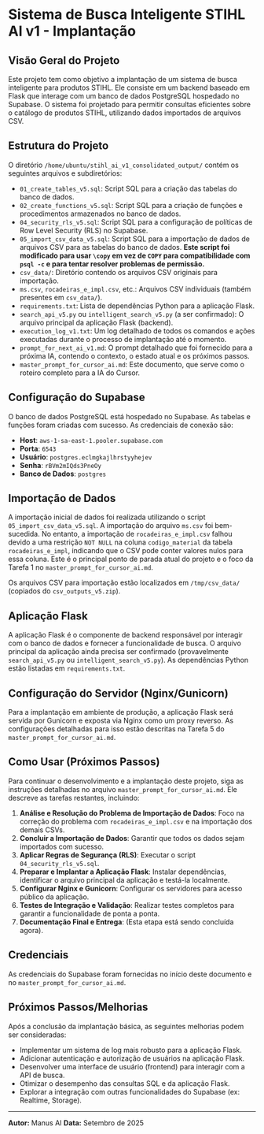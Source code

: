 # Sistema de Busca Inteligente STIHL AI v1 - Implantação

## Visão Geral do Projeto

Este projeto tem como objetivo a implantação de um sistema de busca inteligente para produtos STIHL. Ele consiste em um backend baseado em Flask que interage com um banco de dados PostgreSQL hospedado no Supabase. O sistema foi projetado para permitir consultas eficientes sobre o catálogo de produtos STIHL, utilizando dados importados de arquivos CSV.

## Estrutura do Projeto

O diretório `/home/ubuntu/stihl_ai_v1_consolidated_output/` contém os seguintes arquivos e subdiretórios:

*   `01_create_tables_v5.sql`: Script SQL para a criação das tabelas do banco de dados.
*   `02_create_functions_v5.sql`: Script SQL para a criação de funções e procedimentos armazenados no banco de dados.
*   `04_security_rls_v5.sql`: Script SQL para a configuração de políticas de Row Level Security (RLS) no Supabase.
*   `05_import_csv_data_v5.sql`: Script SQL para a importação de dados de arquivos CSV para as tabelas do banco de dados. **Este script foi modificado para usar `\copy` em vez de `COPY` para compatibilidade com `psql -c` e para tentar resolver problemas de permissão.**
*   `csv_data/`: Diretório contendo os arquivos CSV originais para importação.
*   `ms.csv`, `rocadeiras_e_impl.csv`, etc.: Arquivos CSV individuais (também presentes em `csv_data/`).
*   `requirements.txt`: Lista de dependências Python para a aplicação Flask.
*   `search_api_v5.py` ou `intelligent_search_v5.py` (a ser confirmado): O arquivo principal da aplicação Flask (backend).
*   `execution_log_v1.txt`: Um log detalhado de todos os comandos e ações executadas durante o processo de implantação até o momento.
*   `prompt_for_next_ai_v1.md`: O prompt detalhado que foi fornecido para a próxima IA, contendo o contexto, o estado atual e os próximos passos.
*   `master_prompt_for_cursor_ai.md`: Este documento, que serve como o roteiro completo para a IA do Cursor.

## Configuração do Supabase

O banco de dados PostgreSQL está hospedado no Supabase. As tabelas e funções foram criadas com sucesso. As credenciais de conexão são:

*   **Host**: `aws-1-sa-east-1.pooler.supabase.com`
*   **Porta**: `6543`
*   **Usuário**: `postgres.eclmgkajlhrstyyhejev`
*   **Senha**: `rBVm2mIQds3PneOy`
*   **Banco de Dados**: `postgres`

## Importação de Dados

A importação inicial de dados foi realizada utilizando o script `05_import_csv_data_v5.sql`. A importação do arquivo `ms.csv` foi bem-sucedida. No entanto, a importação de `rocadeiras_e_impl.csv` falhou devido a uma restrição `NOT NULL` na coluna `codigo_material` da tabela `rocadeiras_e_impl`, indicando que o CSV pode conter valores nulos para essa coluna. Este é o principal ponto de parada atual do projeto e o foco da Tarefa 1 no `master_prompt_for_cursor_ai.md`.

Os arquivos CSV para importação estão localizados em `/tmp/csv_data/` (copiados do `csv_outputs_v5.zip`).

## Aplicação Flask

A aplicação Flask é o componente de backend responsável por interagir com o banco de dados e fornecer a funcionalidade de busca. O arquivo principal da aplicação ainda precisa ser confirmado (provavelmente `search_api_v5.py` ou `intelligent_search_v5.py`). As dependências Python estão listadas em `requirements.txt`.

## Configuração do Servidor (Nginx/Gunicorn)

Para a implantação em ambiente de produção, a aplicação Flask será servida por Gunicorn e exposta via Nginx como um proxy reverso. As configurações detalhadas para isso estão descritas na Tarefa 5 do `master_prompt_for_cursor_ai.md`.

## Como Usar (Próximos Passos)

Para continuar o desenvolvimento e a implantação deste projeto, siga as instruções detalhadas no arquivo `master_prompt_for_cursor_ai.md`. Ele descreve as tarefas restantes, incluindo:

1.  **Análise e Resolução do Problema de Importação de Dados**: Foco na correção do problema com `rocadeiras_e_impl.csv` e na importação dos demais CSVs.
2.  **Concluir a Importação de Dados**: Garantir que todos os dados sejam importados com sucesso.
3.  **Aplicar Regras de Segurança (RLS)**: Executar o script `04_security_rls_v5.sql`.
4.  **Preparar e Implantar a Aplicação Flask**: Instalar dependências, identificar o arquivo principal da aplicação e testá-la localmente.
5.  **Configurar Nginx e Gunicorn**: Configurar os servidores para acesso público da aplicação.
6.  **Testes de Integração e Validação**: Realizar testes completos para garantir a funcionalidade de ponta a ponta.
7.  **Documentação Final e Entrega**: (Esta etapa está sendo concluída agora).

## Credenciais

As credenciais do Supabase foram fornecidas no início deste documento e no `master_prompt_for_cursor_ai.md`.

## Próximos Passos/Melhorias

Após a conclusão da implantação básica, as seguintes melhorias podem ser consideradas:

*   Implementar um sistema de log mais robusto para a aplicação Flask.
*   Adicionar autenticação e autorização de usuários na aplicação Flask.
*   Desenvolver uma interface de usuário (frontend) para interagir com a API de busca.
*   Otimizar o desempenho das consultas SQL e da aplicação Flask.
*   Explorar a integração com outras funcionalidades do Supabase (ex: Realtime, Storage).

---

**Autor:** Manus AI
**Data:** Setembro de 2025


